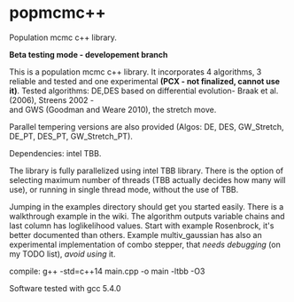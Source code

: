 # popmcmc++
Population mcmc c++ library.

**Beta testing mode - developement branch**

This is a population mcmc c++ library. It incorporates 4 algorithms, 3 reliable and tested and one experimental **(PCX - not finalized, cannot use it)**. 
Tested algorithms: DE,DES based on differential evolution- Braak et al. (2006), Streens 2002 -  
and GWS (Goodman and Weare 2010), the stretch move.  

 Parallel tempering versions are also provided 
(Algos: DE, DES, GW_Stretch, DE_PT, DES_PT, GW_Stretch_PT). 

Dependencies: intel TBB. 

The library is fully parallelized using intel TBB library. There is the option of selecting maximum number of threads (TBB actually decides how many will use), or running in single thread mode, without the use of TBB.  

Jumping in the examples directory should get you started easily. There is a walkthrough example in the wiki. The algorithm outputs variable chains and last column has loglikelihood values. Start with example Rosenbrock, it's better documented than others. Example multiv_gaussian has also an experimental implementation of combo stepper, that *needs debugging* (on my TODO list), *avoid using* it. 


compile: g++ -std=c++14 main.cpp -o main -ltbb -O3 

Software tested with gcc 5.4.0  
